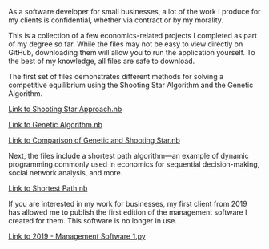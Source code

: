 As a software developer for small businesses, a lot of the work I produce for my clients is confidential, whether via contract or by my morality.

This is a collection of a few economics-related projects I completed as part of my degree so far. While the files may not be easy to view directly on GitHub, downloading them will allow you to run the application yourself. To the best of my knowledge, all files are safe to download.

The first set of files demonstrates different methods for solving a competitive equilibrium using the Shooting Star Algorithm and the Genetic Algorithm.

[Link to Shooting Star Approach.nb](https://github.com/Dhinsa12/Academic-Projects/blob/main/Shooting%20Star%20Approach.nb) 

[Link to Genetic Algorithm.nb](https://github.com/Dhinsa12/Academic-Projects/blob/main/Genetic%20Algorithm.nb)

[Link to Comparison of Genetic and Shooting Star.nb](https://github.com/Dhinsa12/Academic-Projects/blob/main/Comparison%20of%20Genetic%20and%20Shooting%20Star.nb)

Next, the files include a shortest path algorithm—an example of dynamic programming commonly used in economics for sequential decision-making, social network analysis, and more.

[Link to Shortest Path.nb](https://github.com/Dhinsa12/Academic-Projects/blob/main/Shortest%20Path.nb)

If you are interested in my work for businesses, my first client from 2019 has allowed me to publish the first edition of the management software I created for them. This software is no longer in use.


[Link to 2019 - Management Software 1.py](https://github.com/Dhinsa12/Academic-Projects/blob/main/2019%20-%20Management%20Software%201.py)
